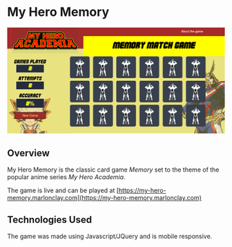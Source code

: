 # My Hero Memory

![Screenshot 1](images/screens/my-hero-memory-screen1.png)

## Overview

 My Hero Memory is the classic card game *Memory* set to the theme of the popular anime series *My Hero Academia*.

The game is live and can be played at [https://my-hero-memory.marlonclay.com](https://my-hero-memory.marlonclay.com)

## Technologies Used

The game was made using Javascript/JQuery and is mobile responsive.
